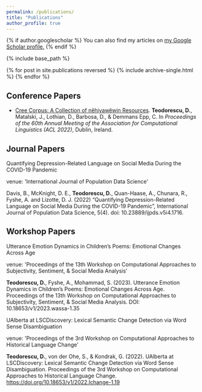 ```yaml
---
permalink: /publications/
title: "Publications"
author_profile: true
---
```


{% if author.googlescholar %}
  You can also find my articles on <u><a href="{{author.googlescholar}}">my Google Scholar profile</a>.</u>
{% endif %}

{% include base_path %}

{% for post in site.publications reversed %}
  {% include archive-single.html %}
{% endfor %}


## Conference Papers

- [Cree Corpus: A Collection of nêhiyawêwin Resources](https://aclanthology.org/2022.acl-long.440/). **Teodorescu, D.**, Matalski, J., Lothian, D., Barbosa, D., & Demmans Epp, C. In *Proceedings of the 60th Annual Meeting of the Association for Computational Linguistics (ACL 2022)*, Dublin, Ireland.

## Journal Papers

Quantifying Depression-Related Language on Social Media During the COVID-19 Pandemic

venue: 'International Journal of Population Data Science'

Davis, B., McKnight, D. E., **Teodorescu, D.**, Quan-Haase, A., Chunara, R., Fyshe, A. and Lizotte, D. J. (2022) “Quantifying Depression-Related Language on Social Media During the COVID-19 Pandemic”, International Journal of Population Data Science, 5(4). doi: 10.23889/ijpds.v5i4.1716.

## Workshop Papers

Utterance Emotion Dynamics in Children’s Poems: Emotional Changes Across Age

venue: 'Proceedings of the 13th Workshop on Computational Approaches to Subjectivity, Sentiment, & Social Media Analysis'

**Teodorescu, D.**, Fyshe, A., Mohammad, S. (2023). Utterance Emotion Dynamics in Children’s Poems: Emotional Changes Across Age. Proceedings of the 13th Workshop on Computational Approaches to Subjectivity, Sentiment, & Social Media Analysis. DOI: 10.18653/v1/2023.wassa-1.35

UAlberta at LSCDiscovery: Lexical Semantic Change Detection via Word Sense Disambiguation

venue: 'Proceedings of the 3rd Workshop on Computational Approaches to Historical Language Change'

**Teodorescu, D.**, von der Ohe, S., & Kondrak, G. (2022). UAlberta at LSCDiscovery: Lexical Semantic Change Detection via Word Sense Disambiguation. Proceedings of the 3rd Workshop on Computational Approaches to Historical Language Change. https://doi.org/10.18653/v1/2022.lchange-1.19
